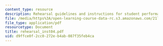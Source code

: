 ```yaml
---
content_type: resource
description: Rehearsal guidelines and instructions for student performance assignment.
file: /media/https%3A/open-learning-course-data-rc.s3.amazonaws.com/21l-009-shakespeare-spring-2004/d9ffce0f2cc0272eb4ab087f35feb4ca_rehearsal_inst04.pdf
file_type: application/pdf
resourcetype: Document
title: rehearsal_inst04.pdf
uid: d9ffce0f-2cc0-272e-b4ab-087f35feb4ca
---
```

